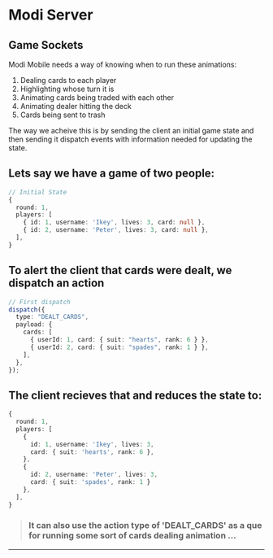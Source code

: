 # Modi Server

## Game Sockets

Modi Mobile needs a way of knowing when to run these animations:

1. Dealing cards to each player
2. Highlighting whose turn it is
3. Animating cards being traded with each other
4. Animating dealer hitting the deck
5. Cards being sent to trash

The way we acheive this is by sending the client an initial game state and then sending it dispatch events with information needed for updating the state.

## Lets say we have a game of two people:

```ts
// Initial State
{
  round: 1,
  players: [
    { id: 1, username: 'Ikey', lives: 3, card: null },
    { id: 2, username: 'Peter', lives: 3, card: null },
  ],
}
```

## To alert the client that cards were dealt, we dispatch an action

```ts
// First dispatch
dispatch({
  type: "DEALT_CARDS",
  payload: {
    cards: [
      { userId: 1, card: { suit: "hearts", rank: 6 } },
      { userId: 2, card: { suit: "spades", rank: 1 } },
    ],
  },
});
```

## The client recieves that and reduces the state to:

```ts
{
  round: 1,
  players: [
    {
      id: 1, username: 'Ikey', lives: 3,
      card: { suit: 'hearts', rank: 6 },
    },
    {
      id: 2, username: 'Peter', lives: 3,
      card: { suit: 'spades', rank: 1 }
    },
  ],
}
```

> ### It can also use the action type of 'DEALT_CARDS' as a que for running some sort of cards dealing animation ...

---
